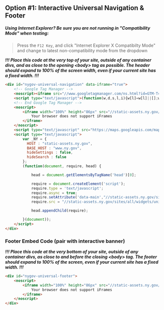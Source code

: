 ## Option #1: Interactive Universal Navigation & Footer

##### Using Internet Explorer? Be sure you are not running in "_Compatibility Mode_" when testing:
> Press the `F12 Key`, and click "Internet Explorer X Compatibilty Mode" and change to latest non-compatibility mode from the dropdown

___!!! Place this code at the very top of your site, outside of any container divs, and as close to the opening \<body\> tag as possible. The header should expand to 100% of the screen width, even if your current site has a fixed width. !!!___


```html
<div id="nygov-universal-navigation" data-iframe="true">
    <!-- Google Tag Manager -->
    <noscript><iframe src="//www.googletagmanager.com/ns.html?id=GTM-T4FP6H" height="0" width="0" style="display:none;visibility:hidden"></iframe></noscript>
    <script type="text/javascript">(function(w,d,s,l,i){w[l]=w[l]||[];w[l].push({'gtm.start':new Date().getTime(),event:'gtm.js'});var f=d.getElementsByTagName(s)[0];var j=d.createElement(s);var dl=l!='dataLayer'?'&l='+l:'';j.src='//www.googletagmanager.com/gtm.js?id='+i+dl;j.type='text/javascript';j.async=true;f.parentNode.insertBefore(j,f);})(window,document,'script','dataLayer','GTM-T4FP6H');</script>
    <!-- End Google Tag Manager -->
    <noscript>
        <iframe width="100%" height="86px" src="//static-assets.ny.gov/load_global_menu/ajax?iframe=true" frameborder="0" style="border:none; overflow:hidden; width:100%; height:86px;" scrolling="no">
            Your browser does not support iFrames
        </iframe>
    </noscript>
    <script type="text/javascript" src="https://maps.googleapis.com/maps/api/js?libraries=places"></script>
    <script type="text/javascript">
        var _NY = {
          HOST : "static-assets.ny.gov",
          BASE_HOST : "www.ny.gov",
          hideSettings : false,
          hideSearch : false
        };
        (function(document, require, head) {

            head = document.getElementsByTagName('head')[0];

            require = document.createElement('script');
            require.type = 'text/javascript';
            require.async = true;
            require.setAttribute('data-main',"//static-assets.ny.gov/sites/all/widgets/universal-navigation/js/main");
            require.src = "//static-assets.ny.gov/sites/all/widgets/universal-navigation/js/require.js";

            head.appendChild(require);

        }(document));
    </script>
</div>
```
### Footer Embed Code (pair with interactive banner)

 ___!!! Place this code at the very bottom of your site, outside of any container divs, as close to and before the closing \<body\> tag. The footer should expand to 100% of the screen, even if your current site has a fixed width. !!!___


```html
<div id="nygov-universal-footer">
    <noscript>
        <iframe width="100%" height="86px" src="//static-assets.ny.gov/load_global_footer/ajax?iframe=true" frameborder="0" style="border:none; overflow:hidden; width:100%; height:86px;" scrolling="no">
            Your browser does not support iFrames
        </iframe>
    </noscript>
</div>

```

